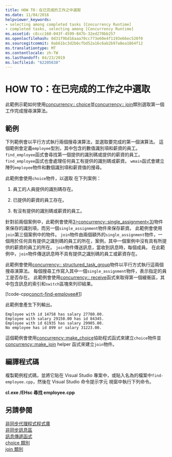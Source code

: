 ```yaml
---
title: HOW TO：在已完成的工作之中選取
ms.date: 11/04/2016
helpviewer_keywords:
- selecting among completed tasks [Concurrency Runtime]
- completed tasks, selecting among [Concurrency Runtime]
ms.assetid: c8ccc160-043f-4599-847b-32ed270bb257
ms.openlocfilehash: 0d31f9bd16aaa70cc773e60e4f1193e66ec520f0
ms.sourcegitcommit: 0ab61bc3d2b6cfbd52a16c6ab2b97a8ea1864f12
ms.translationtype: MT
ms.contentlocale: zh-TW
ms.lasthandoff: 04/23/2019
ms.locfileid: "62205638"
---
```

# <a name="how-to-select-among-completed-tasks"></a>HOW TO：在已完成的工作之中選取

此範例示範如何使用[concurrency:: choice](../../parallel/concrt/reference/choice-class.md)並[concurrency:: join](../../parallel/concrt/reference/join-class.md)類別選取第一個工作完成搜尋演算法。

## <a name="example"></a>範例

下列範例會以平行方式執行兩個搜尋演算法，並選取要完成的第一個演算法。 這個範例會定義`employee`型別，其中包含的數值識別項和薪資的員工。 `find_employee`函式會尋找第一個提供的識別碼或提供的薪資的員工。 `find_employee`函式也會處理任何員工有提供的識別碼或薪資。 `wmain`函式會建立陣列`employee`物件和數個識別項和薪資值的搜尋。

此範例會使用`choice`物件，以選取 在下列案例：

1. 員工的人員提供的識別碼存在。

1. 已提供的薪資的員工存在。

1. 有沒有提供的識別碼或薪資的員工。

針對前兩個案例中，此範例會使用[3&gt;concurrency::single_assignment&lt;3}](../../parallel/concrt/reference/single-assignment-class.md)物件來保存的識別項，而另一個`single_assignment`物件來保存薪資。 此範例會使用`join`第三個案例中的物件。 `join`物件由兩個額外的`single_assignment`物件，一個用於任何具有提供之識別碼的員工的所在，案例，其中一個案例中沒有具有所提供的薪資的員工的所在。 `join`物件傳送訊息，當收到訊息時，每個成員。 在此範例中，`join`物件傳送訊息時不具有提供之識別碼的員工或薪資存在。

此範例會使用[concurrency:: structured_task_group](../../parallel/concrt/reference/structured-task-group-class.md)物件以平行方式執行這兩個搜尋演算法。 每個搜尋工作寫入其中一個`single_assignment`物件，表示指定的員工是否存在。 此範例會使用[concurrency:: receive](reference/concurrency-namespace-functions.md#receive)函式來取得第一個緩衝區，其中包含訊息的索引和`switch`區塊來列印結果。

[!code-cpp[concrt-find-employee#1](../../parallel/concrt/codesnippet/cpp/how-to-select-among-completed-tasks_1.cpp)]

此範例會產生下列輸出。

```Output
Employee with id 14758 has salary 27780.00.
Employee with salary 29150.00 has id 84345.
Employee with id 61935 has salary 29905.00.
No employee has id 899 or salary 31223.00.
```

這個範例會使用[concurrency::make_choice](reference/concurrency-namespace-functions.md#make_choice)協助程式函式來建立`choice`物件並[concurrency::make_join](reference/concurrency-namespace-functions.md#make_join) helper 函式來建立`join`物件。

## <a name="compiling-the-code"></a>編譯程式碼

複製範例程式碼，並將它貼在 Visual Studio 專案中，或貼入名為的檔案中`find-employee.cpp`，然後在 Visual Studio 命令提示字元 視窗中執行下列命令。

**cl.exe /EHsc 尋找 employee.cpp**

## <a name="see-also"></a>另請參閱

[非同步代理程式程式庫](../../parallel/concrt/asynchronous-agents-library.md)<br/>
[非同步訊息區](../../parallel/concrt/asynchronous-message-blocks.md)<br/>
[訊息傳遞函式](../../parallel/concrt/message-passing-functions.md)<br/>
[choice 類別](../../parallel/concrt/reference/choice-class.md)<br/>
[join 類別](../../parallel/concrt/reference/join-class.md)
